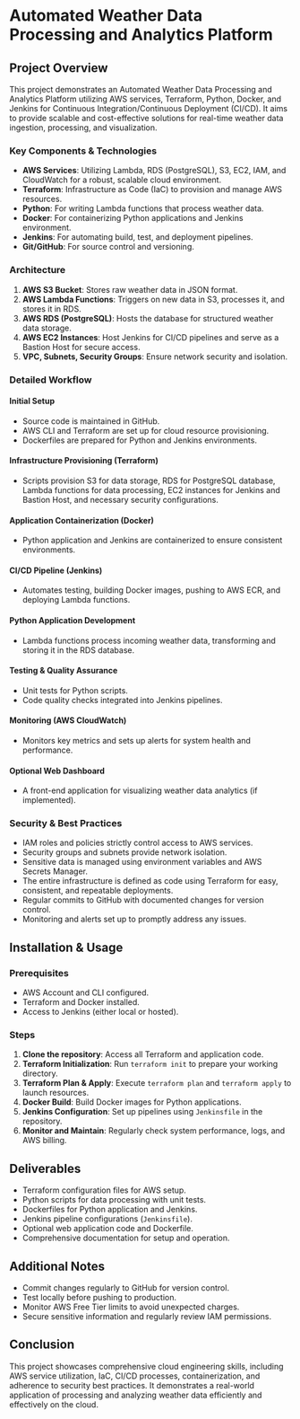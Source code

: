 # Automated Weather Data Processing and Analytics Platform 

## Project Overview

This project demonstrates an Automated Weather Data Processing and Analytics Platform utilizing AWS services, Terraform, Python, Docker, and Jenkins for Continuous Integration/Continuous Deployment (CI/CD). It aims to provide scalable and cost-effective solutions for real-time weather data ingestion, processing, and visualization.

### Key Components & Technologies

- **AWS Services**: Utilizing Lambda, RDS (PostgreSQL), S3, EC2, IAM, and CloudWatch for a robust, scalable cloud environment.
- **Terraform**: Infrastructure as Code (IaC) to provision and manage AWS resources.
- **Python**: For writing Lambda functions that process weather data.
- **Docker**: For containerizing Python applications and Jenkins environment.
- **Jenkins**: For automating build, test, and deployment pipelines.
- **Git/GitHub**: For source control and versioning.

### Architecture

1. **AWS S3 Bucket**: Stores raw weather data in JSON format.
2. **AWS Lambda Functions**: Triggers on new data in S3, processes it, and stores it in RDS.
3. **AWS RDS (PostgreSQL)**: Hosts the database for structured weather data storage.
4. **AWS EC2 Instances**: Host Jenkins for CI/CD pipelines and serve as a Bastion Host for secure access.
5. **VPC, Subnets, Security Groups**: Ensure network security and isolation.

### Detailed Workflow

#### Initial Setup

- Source code is maintained in GitHub.
- AWS CLI and Terraform are set up for cloud resource provisioning.
- Dockerfiles are prepared for Python and Jenkins environments.

#### Infrastructure Provisioning (Terraform)

- Scripts provision S3 for data storage, RDS for PostgreSQL database, Lambda functions for data processing, EC2 instances for Jenkins and Bastion Host, and necessary security configurations.

#### Application Containerization (Docker)

- Python application and Jenkins are containerized to ensure consistent environments.

#### CI/CD Pipeline (Jenkins)

- Automates testing, building Docker images, pushing to AWS ECR, and deploying Lambda functions.

#### Python Application Development

- Lambda functions process incoming weather data, transforming and storing it in the RDS database.

#### Testing & Quality Assurance

- Unit tests for Python scripts.
- Code quality checks integrated into Jenkins pipelines.

#### Monitoring (AWS CloudWatch)

- Monitors key metrics and sets up alerts for system health and performance.

#### Optional Web Dashboard

- A front-end application for visualizing weather data analytics (if implemented).

### Security & Best Practices

- IAM roles and policies strictly control access to AWS services.
- Security groups and subnets provide network isolation.
- Sensitive data is managed using environment variables and AWS Secrets Manager.
- The entire infrastructure is defined as code using Terraform for easy, consistent, and repeatable deployments.
- Regular commits to GitHub with documented changes for version control.
- Monitoring and alerts set up to promptly address any issues.

## Installation & Usage

### Prerequisites

- AWS Account and CLI configured.
- Terraform and Docker installed.
- Access to Jenkins (either local or hosted).

### Steps

1. **Clone the repository**: Access all Terraform and application code.
2. **Terraform Initialization**: Run `terraform init` to prepare your working directory.
3. **Terraform Plan & Apply**: Execute `terraform plan` and `terraform apply` to launch resources.
4. **Docker Build**: Build Docker images for Python applications.
5. **Jenkins Configuration**: Set up pipelines using `Jenkinsfile` in the repository.
6. **Monitor and Maintain**: Regularly check system performance, logs, and AWS billing.

## Deliverables

- Terraform configuration files for AWS setup.
- Python scripts for data processing with unit tests.
- Dockerfiles for Python application and Jenkins.
- Jenkins pipeline configurations (`Jenkinsfile`).
- Optional web application code and Dockerfile.
- Comprehensive documentation for setup and operation.

## Additional Notes

- Commit changes regularly to GitHub for version control.
- Test locally before pushing to production.
- Monitor AWS Free Tier limits to avoid unexpected charges.
- Secure sensitive information and regularly review IAM permissions.

## Conclusion

This project showcases comprehensive cloud engineering skills, including AWS service utilization, IaC, CI/CD processes, containerization, and adherence to security best practices. It demonstrates a real-world application of processing and analyzing weather data efficiently and effectively on the cloud.
